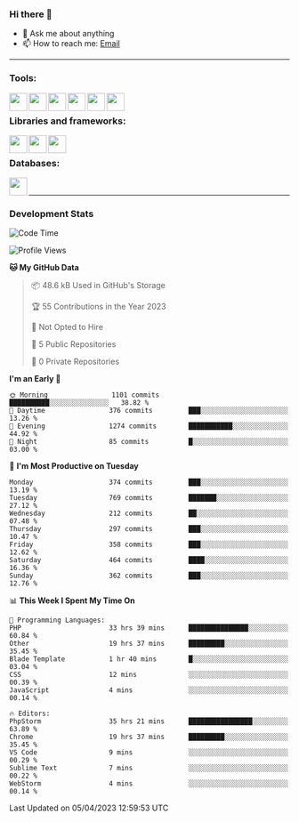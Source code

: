 ### Hi there 👋

- 💬 Ask me about anything
- 📫 How to reach me: [Email]

---

### Tools:
<img align='left' height="32" width="32" src="https://cdn.jsdelivr.net/npm/simple-icons@4.8.0/icons/phpstorm.svg" />
<img align='left' height="32" width="32" src="https://cdn.jsdelivr.net/npm/simple-icons@4.8.0/icons/webstorm.svg" />
<img align='left' height="32" width="32" src="https://cdn.jsdelivr.net/npm/simple-icons@4.8.0/icons/visualstudiocode.svg" />
<img align='left' height="32" width="32" src="https://cdn.jsdelivr.net/npm/simple-icons@4.8.0/icons/sublimetext.svg" />
<img align='left' height="32" width="32" src="https://cdn.jsdelivr.net/npm/simple-icons@4.8.0/icons/laragon.svg" />
<img align='left' height="32" width="32" src="https://cdn.jsdelivr.net/npm/simple-icons@4.8.0/icons/docker.svg" />
<br>

### Libraries and frameworks:
<img align='left' height="32" width="32" src="https://cdn.jsdelivr.net/npm/simple-icons@4.8.0/icons/laravel.svg" />
<img align='left' height="32" width="32" src="https://cdn.jsdelivr.net/npm/simple-icons@4.8.0/icons/vue-dot-js.svg" />
<img align='left' height="32" width="32" src="https://cdn.jsdelivr.net/npm/simple-icons@4.8.0/icons/jquery.svg" />
<br>

### Databases:
<img align='left' height="32" width="32" src="https://cdn.jsdelivr.net/npm/simple-icons@4.8.0/icons/mysql.svg" />
<br>

---
### Development Stats
<!--START_SECTION:waka-->
![Code Time](http://img.shields.io/badge/Code%20Time-1%2C274%20hrs%205%20mins-blue)

![Profile Views](http://img.shields.io/badge/Profile%20Views-0-blue)

**🐱 My GitHub Data** 

> 📦 48.6 kB Used in GitHub's Storage 
 > 
> 🏆 55 Contributions in the Year 2023
 > 
> 🚫 Not Opted to Hire
 > 
> 📜 5 Public Repositories 
 > 
> 🔑 0 Private Repositories 
 > 
**I'm an Early 🐤** 

```text
🌞 Morning                1101 commits        ██████████░░░░░░░░░░░░░░░   38.82 % 
🌆 Daytime                376 commits         ███░░░░░░░░░░░░░░░░░░░░░░   13.26 % 
🌃 Evening                1274 commits        ███████████░░░░░░░░░░░░░░   44.92 % 
🌙 Night                  85 commits          █░░░░░░░░░░░░░░░░░░░░░░░░   03.00 % 
```
📅 **I'm Most Productive on Tuesday** 

```text
Monday                   374 commits         ███░░░░░░░░░░░░░░░░░░░░░░   13.19 % 
Tuesday                  769 commits         ███████░░░░░░░░░░░░░░░░░░   27.12 % 
Wednesday                212 commits         ██░░░░░░░░░░░░░░░░░░░░░░░   07.48 % 
Thursday                 297 commits         ███░░░░░░░░░░░░░░░░░░░░░░   10.47 % 
Friday                   358 commits         ███░░░░░░░░░░░░░░░░░░░░░░   12.62 % 
Saturday                 464 commits         ████░░░░░░░░░░░░░░░░░░░░░   16.36 % 
Sunday                   362 commits         ███░░░░░░░░░░░░░░░░░░░░░░   12.76 % 
```


📊 **This Week I Spent My Time On** 

```text
💬 Programming Languages: 
PHP                      33 hrs 39 mins      ███████████████░░░░░░░░░░   60.84 % 
Other                    19 hrs 37 mins      █████████░░░░░░░░░░░░░░░░   35.45 % 
Blade Template           1 hr 40 mins        █░░░░░░░░░░░░░░░░░░░░░░░░   03.04 % 
CSS                      12 mins             ░░░░░░░░░░░░░░░░░░░░░░░░░   00.39 % 
JavaScript               4 mins              ░░░░░░░░░░░░░░░░░░░░░░░░░   00.14 % 

🔥 Editors: 
PhpStorm                 35 hrs 21 mins      ████████████████░░░░░░░░░   63.89 % 
Chrome                   19 hrs 37 mins      █████████░░░░░░░░░░░░░░░░   35.45 % 
VS Code                  9 mins              ░░░░░░░░░░░░░░░░░░░░░░░░░   00.29 % 
Sublime Text             7 mins              ░░░░░░░░░░░░░░░░░░░░░░░░░   00.22 % 
WebStorm                 4 mins              ░░░░░░░░░░░░░░░░░░░░░░░░░   00.14 % 
```


 Last Updated on 05/04/2023 12:59:53 UTC
<!--END_SECTION:waka-->

[huyviet]: https://huyviet.vn/
[EMAIl]: https://mail.google.com/mail/u/0/?fs=1&tf=cm&source=mailto&to=huynguyenviet0110@gmail.com
